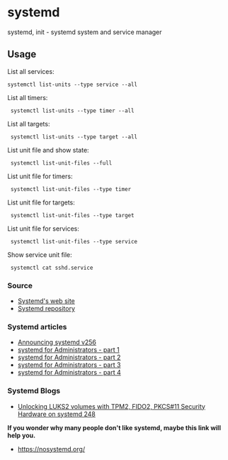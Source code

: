  # systemd

systemd, init - systemd system and service manager

## Usage

List all services:
```shell
systemctl list-units --type service --all
```

List all timers:
```shell
 systemctl list-units --type timer --all
```

List all targets:
```shell
 systemctl list-units --type target --all
```
 
List unit file and show state:
```shell
 systemctl list-unit-files --full
```

List unit file for timers:
```shell
 systemctl list-unit-files --type timer
```

List unit file for targets:
```shell
 systemctl list-unit-files --type target
```

List unit file for services:
```shell
 systemctl list-unit-files --type service
```

Show service unit file:
```shell
 systemctl cat sshd.service
```

### Source

- [Systemd's web site](https://systemd.io/)
- [Systemd repository](https://github.com/systemd/systemd)

### Systemd articles

- [Announcing systemd v256](https://0pointer.net/blog/announcing-systemd-v256.html)
- [systemd for Administrators - part 1](https://0pointer.net/blog/projects/systemd-for-admins-1.html)
- [systemd for Administrators - part 2](https://0pointer.net/blog/projects/systemd-for-admins-2.html)
- [systemd for Administrators - part 3](https://0pointer.net/blog/projects/systemd-for-admins-3.html)
- [systemd for Administrators - part 4](https://0pointer.de/blog/projects/systemd-for-admins-4.html)

### Systemd Blogs

- [Unlocking LUKS2 volumes with TPM2, FIDO2, PKCS#11 Security Hardware on systemd 248](https://0pointer.net/blog/unlocking-luks2-volumes-with-tpm2-fido2-pkcs11-security-hardware-on-systemd-248.html)

**If you wonder why many people don't like systemd, maybe this link will help you.**

- https://nosystemd.org/
